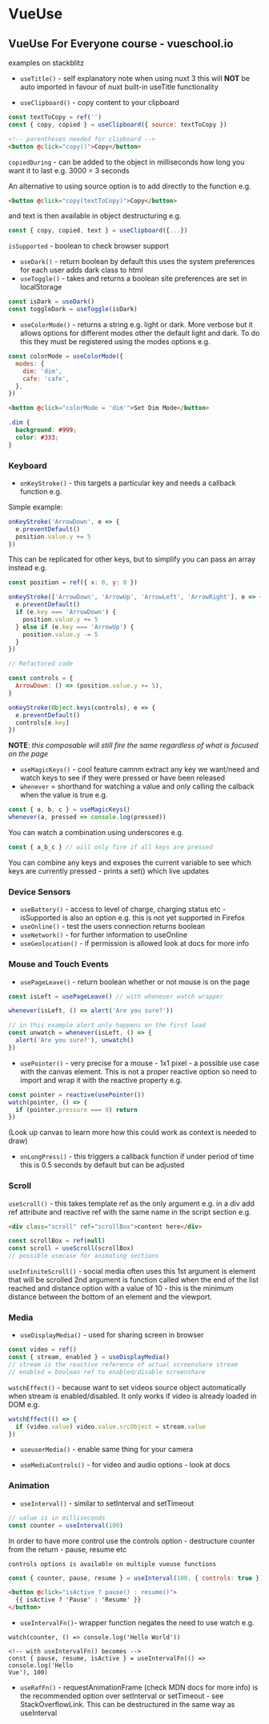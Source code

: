 # VueUse

## VueUse For Everyone course - vueschool.io

examples on stackblitz

- `useTitle()` - self explanatory note when using nuxt 3 this will **NOT** be auto imported in favour of nuxt built-in useTitle functionality

- `useClipboard()` - copy content to your clipboard

```js
const textToCopy = ref('')
const { copy, copied } = useClipboard({ source: textToCopy })
```

```html
<!-- parentheses needed for clipboard -->
<button @click="copy()">Copy</button>
```

`copiedDuring` - can be added to the object in milliseconds how long you want it to last e.g. 3000 = 3 seconds

An alternative to using source option is to add directly to the function e.g.

```html
<button @click="copy(textToCopy)">Copy</button>
```

and text is then available in object destructuring e.g.

```js
const { copy, copied, text } = useClipboard({...})
```

`isSupported` - boolean to check browser support

- `useDark()` - return boolean by default this uses the system preferences for each user adds dark class to html
- `useToggle()` - takes and returns a boolean site preferences are set in localStorage

```js
const isDark = useDark()
const toggleDark = useToggle(isDark)
```

- `useColorMode()` - returns a string e.g. light or dark. More verbose but it allows options for different modes other the default light and dark. To do this they must be registered using the modes options e.g.

```js
const colorMode = useColorMode({
  modes: {
    dim: 'dim',
    cafe: 'cafe',
  },
})
```

```html
<button @click="colorMode = 'dim'">Set Dim Mode</button>
```

```css
.dim {
  background: #999;
  color: #333;
}
```

### Keyboard

- `onKeyStroke()` - this targets a particular key and needs a callback function e.g.

Simple example:

```js
onKeyStroke('ArrowDown', e => {
  e.preventDefault()
  position.value.y += 5
})
```

This can be replicated for other keys, but to simplify you can pass an array instead e.g.

```js
const position = ref({ x: 0, y: 0 })

onKeyStroke(['ArrowDown', 'ArrowUp', 'ArrowLeft', 'ArrowRight'], e => {
  e.preventDefault()
  if (e.key === 'ArrowDown') {
    position.value.y += 5
  } else if (e.key === 'ArrowUp') {
    position.value.y -= 5
  }
})
```

```js
// Refactored code

const controls = {
  ArrowDown: () => (position.value.y += 5),
}

onKeyStroke(Object.keys(controls), e => {
  e.preventDefault()
  controls[e.key]
})
```

**NOTE**: _this composable will still fire the same regardless of what is focused on the page_

- `useMagicKeys()` - cool feature camnm extract any key we want/need and watch keys to see if they were pressed or have been released
- `ẁhenever` = shorthand for watching a value and only calling the calback when the value is true e.g.

```js
const { a, b, c } = useMagicKeys()
whenever(a, pressed => console.log(pressed))
```

You can watch a combination using underscores e.g.

```js
const { a_b_c } // will only fire if all keys are pressed
```

You can combine any keys and exposes the current variable to see which keys are currently pressed - prints a set() which live updates

### Device Sensors

- `useBattery()` - access to level of charge, charging status etc - isSupported is also an option e.g. this is not yet supported in Firefox
- `useOnline()` - test the users connection returns boolean
- `useNetwork()` - for further information to useOnline
- `useGeolocation()` - if permission is allowed look at docs for more info

### Mouse and Touch Events

- `usePageLeave()` - return boolean whether or not mouse is on the page

```js
const isLeft = usePageLeave() // with whenever watch wrapper

whenever(isLeft, () => alert('Are you sure?'))

// in this example alert only happens on the first load
const unwatch = whenever(isLeft, () => {
  alert('Are you sure?'), unwatch()
})
```

- `usePointer()` - very precise for a mouse - 1x1 pixel - a possible use case with the canvas element. This is not a proper reactive option so need to import and wrap it with the reactive property e.g.

```js
const pointer = reactive(usePointer())
watch(pointer, () => {
  if (pointer.pressure === 0) return
})
```

(Look up canvas to learn more how this could work as context is needed to draw)

- `onLongPress()` - this triggers a callback function if under period of time this is 0.5 seconds by default but can be adjusted

### Scroll

`useScroll()` - this takes template ref as the only argument e.g. in a div add ref attribute and reactive ref with the same name in the script section e.g.

```html
<div class="scroll" ref="scrollBox">content here</div>
```

```js
const scrollBox = ref(null)
const scroll = useScroll(scrollBox)
// possible usecase for animating sections
```

`useInfiniteScroll()` - social media often uses this 1st argument is element that will be scrolled 2nd argument is function called when the end of the list reached and distance option with a value of 10 - this is the minimum distance between the bottom of an element and the viewport.

### Media

- `useDisplayMedia()` - used for sharing screen in browser

```js
const video = ref()
const { stream, enabled } = useDisplayMedia()
// stream is the reactive reference of actual screenshare stream
// enabled = boolean ref to enabled/disable screenshare
```

`watchEffect()` - because want to set videos source object automatically when stream is enabled/disabled. It only works if video is already loaded in DOM e.g.

```js
watchEffect(() => {
  if (video.value) video.value.srcObject = stream.value
})
```

- `useuserMedia()` - enable same thing for your camera

- `useMediaControls()` - for video and audio options - look at docs

### Animation

- `useInterval()` - similar to setInterval and setTimeout

```js
// value is in milliseconds
const counter = useInterval(100)
```

In order to have more control use the controls option - destructure counter from the return - pause, resume etc

`controls options is available on multiple vueuse functions`

```js
const { counter, pause, resume } = useInterval(100, { controls: true })
```

```html
<button @click="isActive ? pause() : resume()">
  {{ isActive ? 'Pause' : 'Resume' }}
</button>
```

- `useIntervalFn()`- wrapper function negates the need to use watch e.g.

```vue
watch(counter, () => console.log('Hello World'))

<!-- with useIntervalFn() becomes -->
const { pause, resume, isActive } = useIntervalFn(() => console.log('Hello
Vue'), 100)
```

- `useRafFn()` - requestAnimationFrame (check MDN docs for more info) is the recommended option over setInterval or setTimeout - see StackOverflowLink. This can be destructured in the same way as useInterval
